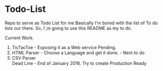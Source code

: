 # Todo-List
Repo to serve as Todo List for me
Basically I'm bored with the list of To do lists our there. So, I',m going to use this README as my to do.

Current Work. 
1. TicTacToe - Exposing it as a Web service Pending.
2. HTML Parser - Choose a Language and get it done. - Next to do 
3. CSV Parser  
Dead Line - End of January 2016. Try to create Production Ready 
